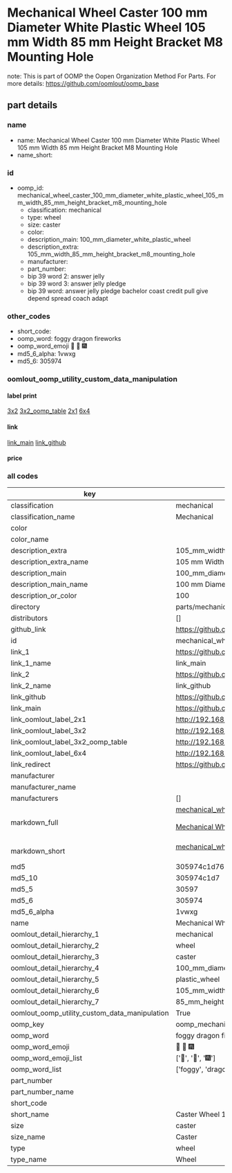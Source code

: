 # Mechanical Wheel Caster 100 mm Diameter White Plastic Wheel 105 mm Width 85 mm Height Bracket M8 Mounting Hole  

note: This is part of OOMP the Oopen Organization Method For Parts. For more details: https://github.com/oomlout/oomp_base

##  part details
  







### name
* name: Mechanical Wheel Caster 100 mm Diameter White Plastic Wheel 105 mm Width 85 mm Height Bracket M8 Mounting Hole
* name_short: 
### id
* oomp_id: mechanical_wheel_caster_100_mm_diameter_white_plastic_wheel_105_mm_width_85_mm_height_bracket_m8_mounting_hole
  * classification: mechanical
  * type: wheel
  * size: caster
  * color: 
  * description_main: 100_mm_diameter_white_plastic_wheel
  * description_extra: 105_mm_width_85_mm_height_bracket_m8_mounting_hole
  * manufacturer: 
  * part_number: 
  * bip 39 word 2: answer jelly
  * bip 39 word 3: answer jelly pledge
  * bip 39 word: answer jelly pledge bachelor coast credit pull give depend spread coach adapt

### other_codes
* short_code: 
* oomp_word: foggy dragon fireworks
* oomp_word_emoji :foggy: :dragon: :fireworks:
* md5_6_alpha: 1vwxg
* md5_6: 305974






### oomlout_oomp_utility_custom_data_manipulation
#### label print
[3x2](http://192.168.1.245:1112/?label=oomp%201vwxg)
[3x2_oomp_table](http://192.168.1.108:1112/?label=oomp%201vwxg)
[2x1](http://192.168.1.242:1112/?label=oomp%201vwxg)
[6x4](http://192.168.1.55:1112/?label=oomp%201vwxg)    

#### link

[link_main](https://github.com/oomlout/oomlout_oomp_version_1_messy/tree/main/parts/mechanical_wheel_caster_100_mm_diameter_white_plastic_wheel_105_mm_width_85_mm_height_bracket_m8_mounting_hole) [link_github](https://github.com/oomlout/oomlout_oomp_version_1_messy/tree/main/parts/mechanical_wheel_caster_100_mm_diameter_white_plastic_wheel_105_mm_width_85_mm_height_bracket_m8_mounting_hole)                             

#### price







### all codes 
| key | value |  
| --- | --- |  
| classification | mechanical |  
| classification_name | Mechanical |  
| color |  |  
| color_name |  |  
| description_extra | 105_mm_width_85_mm_height_bracket_m8_mounting_hole |  
| description_extra_name | 105 mm Width 85 mm Height Bracket M8 Mounting Hole |  
| description_main | 100_mm_diameter_white_plastic_wheel |  
| description_main_name | 100 mm Diameter White Plastic Wheel |  
| description_or_color | 100 |  
| directory | parts/mechanical_wheel_caster_100_mm_diameter_white_plastic_wheel_105_mm_width_85_mm_height_bracket_m8_mounting_hole |  
| distributors | [] |  
| github_link | https://github.com/oomlout/oomlout_oomp_part_src/tree/main/parts/mechanical_wheel_caster_100_mm_diameter_white_plastic_wheel_105_mm_width_85_mm_height_bracket_m8_mounting_hole |  
| id | mechanical_wheel_caster_100_mm_diameter_white_plastic_wheel_105_mm_width_85_mm_height_bracket_m8_mounting_hole |  
| link_1 | https://github.com/oomlout/oomlout_oomp_version_1_messy/tree/main/parts/mechanical_wheel_caster_100_mm_diameter_white_plastic_wheel_105_mm_width_85_mm_height_bracket_m8_mounting_hole |  
| link_1_name | link_main |  
| link_2 | https://github.com/oomlout/oomlout_oomp_version_1_messy/tree/main/parts/mechanical_wheel_caster_100_mm_diameter_white_plastic_wheel_105_mm_width_85_mm_height_bracket_m8_mounting_hole |  
| link_2_name | link_github |  
| link_github | https://github.com/oomlout/oomlout_oomp_version_1_messy/tree/main/parts/mechanical_wheel_caster_100_mm_diameter_white_plastic_wheel_105_mm_width_85_mm_height_bracket_m8_mounting_hole |  
| link_main | https://github.com/oomlout/oomlout_oomp_version_1_messy/tree/main/parts/mechanical_wheel_caster_100_mm_diameter_white_plastic_wheel_105_mm_width_85_mm_height_bracket_m8_mounting_hole |  
| link_oomlout_label_2x1 | http://192.168.1.242:1112/?label=oomp%201vwxg |  
| link_oomlout_label_3x2 | http://192.168.1.245:1112/?label=oomp%201vwxg |  
| link_oomlout_label_3x2_oomp_table | http://192.168.1.108:1112/?label=oomp%201vwxg |  
| link_oomlout_label_6x4 | http://192.168.1.55:1112/?label=oomp%201vwxg |  
| link_redirect | https://github.com/oomlout/oomlout_oomp_version_1_messy/tree/main/parts/mechanical_wheel_caster_100_mm_diameter_white_plastic_wheel_105_mm_width_85_mm_height_bracket_m8_mounting_hole |  
| manufacturer |  |  
| manufacturer_name |  |  
| manufacturers | [] |  
| markdown_full | [mechanical_wheel_caster_100_mm_diameter_white_plastic_wheel_105_mm_width_85_mm_height_bracket_m8_mounting_hole](none)<br>[](none)<br>[Mechanical Wheel Caster 100 Mm Diameter White Plastic Wheel 105 Mm Width 85 Mm Height Bracket M8 Mounting Hole](none)<br><br> |  
| markdown_short | [mechanical_wheel_caster_100_mm_diameter_white_plastic_wheel_105_mm_width_85_mm_height_bracket_m8_mounting_hole](none)<br><br> |  
| md5 | 305974c1d76275a8cc1661134d1df04d |  
| md5_10 | 305974c1d7 |  
| md5_5 | 30597 |  
| md5_6 | 305974 |  
| md5_6_alpha | 1vwxg |  
| name | Mechanical Wheel Caster 100 mm Diameter White Plastic Wheel 105 mm Width 85 mm Height Bracket M8 Mounting Hole |  
| oomlout_detail_hierarchy_1 | mechanical |  
| oomlout_detail_hierarchy_2 | wheel |  
| oomlout_detail_hierarchy_3 | caster |  
| oomlout_detail_hierarchy_4 | 100_mm_diameter_white |  
| oomlout_detail_hierarchy_5 | plastic_wheel |  
| oomlout_detail_hierarchy_6 | 105_mm_width |  
| oomlout_detail_hierarchy_7 | 85_mm_height |  
| oomlout_oomp_utility_custom_data_manipulation | True |  
| oomp_key | oomp_mechanical_wheel_caster_100_mm_diameter_white_plastic_wheel_105_mm_width_85_mm_height_bracket_m8_mounting_hole |  
| oomp_word | foggy dragon fireworks |  
| oomp_word_emoji | :foggy: :dragon: :fireworks: |  
| oomp_word_emoji_list | [':foggy:', ':dragon:', ':fireworks:'] |  
| oomp_word_list | ['foggy', 'dragon', 'fireworks'] |  
| part_number |  |  
| part_number_name |  |  
| short_code |  |  
| short_name | Caster Wheel 100mm White |  
| size | caster |  
| size_name | Caster |  
| type | wheel |  
| type_name | Wheel |  
